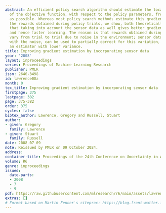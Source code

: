 ```yaml
---
abstract: An efficient policy search algorithm should estimate the local gradient
  of the objective function, with respect to the policy parameters, from as few trials
  as possible. Whereas most policy search methods estimate this gradient by observing
  the rewards obtained during policy trials, we show, both theoretically and empirically,
  that taking into account the sensor data as well gives better gradient estimates
  and hence faster learning. The reason is that rewards obtained during policy execution
  vary from trial to trial due to noise in the environment; sensor data, which correlates
  with the noise, can be used to partially correct for this variation, resulting in
  an estimator with lower variance.
title: Improving gradient estimation by incorporating sensor data
year: '2008'
layout: inproceedings
series: Proceedings of Machine Learning Research
publisher: PMLR
issn: 2640-3498
id: lawrence08a
month: 0
tex_title: Improving gradient estimation by incorporating sensor data
firstpage: 375
lastpage: 382
page: 375-382
order: 375
cycles: false
bibtex_author: Lawrence, Gregory and Russell, Stuart
author:
- given: Gregory
  family: Lawrence
- given: Stuart
  family: Russell
date: 2008-07-09
note: Reissued by PMLR on 09 October 2024.
address:
container-title: Proceedings of the 24th Conference on Uncertainty in Artificial Intelligence
volume: R6
genre: inproceedings
issued:
  date-parts:
  - 2008
  - 7
  - 9
pdf: https://raw.githubusercontent.com/mlresearch/r6/main/assets/lawrence08a/lawrence08a.pdf
extras: []
# Format based on Martin Fenner's citeproc: https://blog.front-matter.io/posts/citeproc-yaml-for-bibliographies/
---
```

